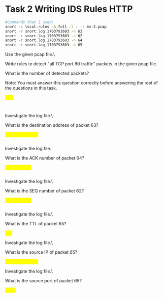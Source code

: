 # Task 2 Writing IDS Rules HTTP

```bash
#Commands that I used:
snort -c local.rules -A full -l . -r mx-3.pcap
snort -r snort.log.1703793603 -n 63
snort -r snort.log.1703793603 -n 62
snort -r snort.log.1703793603 -n 64
snort -r snort.log.1703793603 -n 65
```

Use the given pcap file.\


Write rules to detect "all TCP port 80 traffic" packets in the given pcap file.&#x20;

What is the number of detected packets?

Note: You must answer this question correctly before answering the rest of the questions in this task.

<mark style="color:yellow;">328</mark>

&#x20;

<figure><img src="https://camo.githubusercontent.com/773ef4dd00c3848cbd8f9db10ff6478b4a9ee4f1fdbd6f1fc2abcfb6683eff6d/68747470733a2f2f692e696d6775722e636f6d2f564c316a7931632e706e67" alt=""><figcaption></figcaption></figure>

&#x20;

<figure><img src="https://camo.githubusercontent.com/285873744bb065e02b9736eea7652564dfa5b10ddfb6139ebf3a934a863a0e6a/68747470733a2f2f692e696d6775722e636f6d2f36446a4c3350792e706e67" alt=""><figcaption></figcaption></figure>

Investigate the log file.\


What is the destination address of packet 63?

<mark style="color:yellow;">145.254.160.237</mark>

&#x20;

<figure><img src="https://camo.githubusercontent.com/94728cd5439845591eeb322e75893b8de94714cbdef39f2d04b2edb006fcaafa/68747470733a2f2f692e696d6775722e636f6d2f74676f776c794f2e706e67" alt=""><figcaption></figcaption></figure>

Investigate the log file.

&#x20;What is the ACK number of packet 64?

<mark style="color:yellow;">0x38AFFFF3</mark>

&#x20;

<figure><img src="https://camo.githubusercontent.com/6b0cd153e78cb022c51aba3f9de96c773596a4462a76952a6f44e3b9b9b51b7a/68747470733a2f2f692e696d6775722e636f6d2f7847374e4964492e706e67" alt=""><figcaption></figcaption></figure>

Investigate the log file.\


What is the SEQ number of packet 62?

<mark style="color:yellow;">0x38AFFFF3</mark>

&#x20;

<figure><img src="https://camo.githubusercontent.com/426c5e9cf5d55d3a710bb00552d3998c8712cbd03979918c9404248ebd668744/68747470733a2f2f692e696d6775722e636f6d2f7849656e4b56682e706e67" alt=""><figcaption></figcaption></figure>

Investigate the log file.\


What is the TTL of packet 65?



<mark style="color:yellow;">128</mark>

Investigate the log file.\


What is the source IP of packet 65?



<mark style="color:yellow;">145.254.160.237</mark>

Investigate the log file.\


What is the source port of packet 65?



<mark style="color:yellow;">3372</mark>



&#x20;

<figure><img src="https://camo.githubusercontent.com/7fdf2ca64b2e6b2f358a3a1c38725d2fdf877be56d0e0de6b4d663d4d0d8ef2f/68747470733a2f2f692e696d6775722e636f6d2f7a4f656f3668552e706e67" alt=""><figcaption></figcaption></figure>
